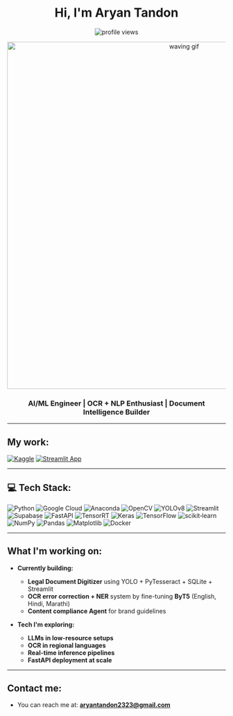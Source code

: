 <h1 align="center">Hi, I'm Aryan Tandon</h1>

<p align="center">
  <img src="https://komarev.com/ghpvc/?username=PhoenixAlpha23&label=Profile%20views&color=0e75b6&style=flat" alt="profile views" />
</p>

<p align="center">
  <img src="./assets/wall-e.gif" width="800" alt="waving gif" />
</p>

<h3 align="center">AI/ML Engineer | OCR + NLP Enthusiast | Document Intelligence Builder</h3>

---

## My work:

[![Kaggle](https://img.shields.io/badge/kaggle-20BEFF?style=for-the-badge&logo=kaggle&logoColor=white)](https://www.kaggle.com/aryanrahultandon/yolov8s-docs)
[![Streamlit App](https://img.shields.io/badge/-Streamlit-FF4B4B?style=for-the-badge&logo=streamlit&logoColor=white)](https://legal-document-digitization.streamlit.app/)

---

## 💻 Tech Stack:

![Python](https://img.shields.io/badge/python-3670A0?style=for-the-badge&logo=python&logoColor=ffdd54)
![Google Cloud](https://img.shields.io/badge/GoogleCloud-%234285F4.svg?style=for-the-badge&logo=google-cloud&logoColor=white)
![Anaconda](https://img.shields.io/badge/Anaconda-%2344A833.svg?style=for-the-badge&logo=anaconda&logoColor=white)
![OpenCV](https://img.shields.io/badge/OpenCV-white?style=for-the-badge&logo=opencv&logoColor=white)
![YOLOv8](https://img.shields.io/badge/YOLOv8-FFEA00?style=for-the-badge&logo=yolo&logoColor=black)
![Streamlit](https://img.shields.io/badge/Streamlit-%23FE4B4B?style=for-the-badge&logo=streamlit&logoColor=white)
![Supabase](https://img.shields.io/badge/Supabase-3ECF8E?style=for-the-badge&logo=supabase&logoColor=white)
![FastAPI](https://img.shields.io/badge/FastAPI-005571?style=for-the-badge&logo=fastapi&logoColor=white)
![TensorRT](https://img.shields.io/badge/TensorRT-76B900?style=for-the-badge&logo=nvidia&logoColor=white)
![Keras](https://img.shields.io/badge/Keras-%23D00000?style=for-the-badge&logo=Keras&logoColor=white)
![TensorFlow](https://img.shields.io/badge/TensorFlow-%23FF6F00?style=for-the-badge&logo=TensorFlow&logoColor=white)
![scikit‑learn](https://img.shields.io/badge/scikit--learn-%23F7931E?style=for-the-badge&logo=scikit-learn&logoColor=white)
![NumPy](https://img.shields.io/badge/numpy-%23013243?style=for-the-badge&logo=numpy&logoColor=white)
![Pandas](https://img.shields.io/badge/pandas-%23150458?style=for-the-badge&logo=pandas&logoColor=white)
![Matplotlib](https://img.shields.io/badge/Matplotlib-white?style=for-the-badge&logo=matplotlib&logoColor=black)
![Docker](https://img.shields.io/badge/Docker-2496ED?style=for-the-badge&logo=docker&logoColor=white)

---

## What I'm working on:

* **Currently building:**
    * **Legal Document Digitizer** using YOLO + PyTesseract + SQLite + Streamlit
    * **OCR error correction + NER** system by fine-tuning **ByT5** (English, Hindi, Marathi)
    * **Content compliance Agent** for brand guidelines

* **Tech I'm exploring:**
    * **LLMs in low-resource setups**
    * **OCR in regional languages**
    * **Real-time inference pipelines**
    * **FastAPI deployment at scale**

---

## Contact me:

* You can reach me at: **aryantandon2323@gmail.com**
